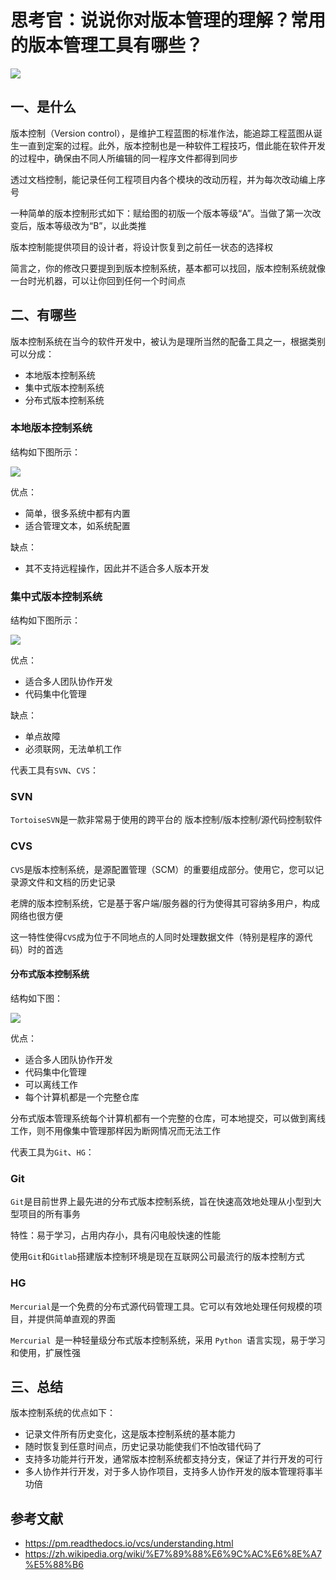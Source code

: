 # 思考官：说说你对版本管理的理解？常用的版本管理工具有哪些？



 ![](https://static.vue-js.com/f0e8a2d0-f5ac-11eb-ab90-d9ae814b240d.png)

## 一、是什么

版本控制（Version control），是维护工程蓝图的标准作法，能追踪工程蓝图从诞生一直到定案的过程。此外，版本控制也是一种软件工程技巧，借此能在软件开发的过程中，确保由不同人所编辑的同一程序文件都得到同步

透过文档控制，能记录任何工程项目内各个模块的改动历程，并为每次改动编上序号

一种简单的版本控制形式如下：赋给图的初版一个版本等级“A”。当做了第一次改变后，版本等级改为“B”，以此类推

版本控制能提供项目的设计者，将设计恢复到之前任一状态的选择权

简言之，你的修改只要提到到版本控制系统，基本都可以找回，版本控制系统就像一台时光机器，可以让你回到任何一个时间点





## 二、有哪些

版本控制系统在当今的软件开发中，被认为是理所当然的配备工具之一，根据类别可以分成：

- 本地版本控制系统
- 集中式版本控制系统
- 分布式版本控制系统







### 本地版本控制系统

结构如下图所示：

 ![](https://static.vue-js.com/c545ded0-f5ad-11eb-ab90-d9ae814b240d.png)

优点：

- 简单，很多系统中都有内置
- 适合管理文本，如系统配置

缺点：

- 其不支持远程操作，因此并不适合多人版本开发



### 集中式版本控制系统

结构如下图所示：

 ![](https://static.vue-js.com/8b4b3040-f5ad-11eb-85f6-6fac77c0c9b3.png)

优点：

- 适合多人团队协作开发
- 代码集中化管理

缺点：

- 单点故障
- 必须联网，无法单机工作





代表工具有`SVN`、`CVS`：

### SVN

`TortoiseSVN`是一款非常易于使用的跨平台的 版本控制/版本控制/源代码控制软件



### CVS

`CVS`是版本控制系统，是源配置管理（SCM）的重要组成部分。使用它，您可以记录源文件和文档的历史记录

老牌的版本控制系统，它是基于客户端/服务器的行为使得其可容纳多用户，构成网络也很方便

这一特性使得`CVS`成为位于不同地点的人同时处理数据文件（特别是程序的源代码）时的首选





#### 分布式版本控制系统

结构如下图：

 ![](https://static.vue-js.com/4301a260-f5ad-11eb-85f6-6fac77c0c9b3.png)



优点：

- 适合多人团队协作开发
- 代码集中化管理
- 可以离线工作
- 每个计算机都是一个完整仓库

分布式版本管理系统每个计算机都有一个完整的仓库，可本地提交，可以做到离线工作，则不用像集中管理那样因为断网情况而无法工作



代表工具为`Git`、`HG`：

### Git

`Git`是目前世界上最先进的分布式版本控制系统，旨在快速高效地处理从小型到大型项目的所有事务

特性：易于学习，占用内存小，具有闪电般快速的性能

使用`Git`和`Gitlab`搭建版本控制环境是现在互联网公司最流行的版本控制方式



### HG

`Mercurial`是一个免费的分布式源代码管理工具。它可以有效地处理任何规模的项目，并提供简单直观的界面

`Mercurial `是一种轻量级分布式版本控制系统，采用 `Python `语言实现，易于学习和使用，扩展性强





## 三、总结

版本控制系统的优点如下：

- 记录文件所有历史变化，这是版本控制系统的基本能力
- 随时恢复到任意时间点，历史记录功能使我们不怕改错代码了
- 支持多功能并行开发，通常版本控制系统都支持分支，保证了并行开发的可行
- 多人协作并行开发，对于多人协作项目，支持多人协作开发的版本管理将事半功倍



## 参考文献

- https://pm.readthedocs.io/vcs/understanding.html
- https://zh.wikipedia.org/wiki/%E7%89%88%E6%9C%AC%E6%8E%A7%E5%88%B6

